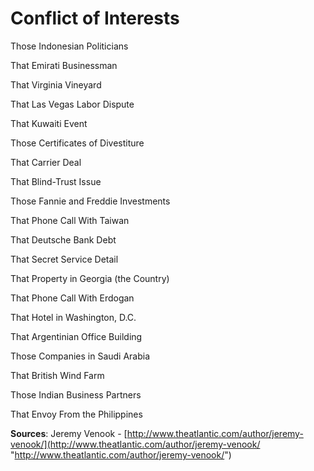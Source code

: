 # Conflict of Interests

Those Indonesian Politicians

That Emirati Businessman

That Virginia Vineyard

That Las Vegas Labor Dispute

That Kuwaiti Event

Those Certificates of Divestiture

That Carrier Deal

That Blind-Trust Issue

Those Fannie and Freddie Investments

That Phone Call With Taiwan

That Deutsche Bank Debt

That Secret Service Detail

That Property in Georgia \(the Country\)

That Phone Call With Erdogan

That Hotel in Washington, D.C.

That Argentinian Office Building

Those Companies in Saudi Arabia

That British Wind Farm

Those Indian Business Partners

That Envoy From the Philippines

**Sources**: Jeremy Venook - [http://www.theatlantic.com/author/jeremy-venook/](http://www.theatlantic.com/author/jeremy-venook/ "http://www.theatlantic.com/author/jeremy-venook/")

